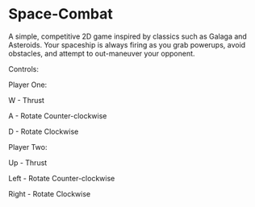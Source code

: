 # Space-Combat

A simple, competitive 2D game inspired by classics such as Galaga and Asteroids. Your spaceship is always firing as you grab powerups,
avoid obstacles, and attempt to out-maneuver your opponent.

Controls:


Player One:

W - Thrust

A - Rotate Counter-clockwise

D - Rotate Clockwise


Player Two:

Up - Thrust

Left - Rotate Counter-clockwise

Right - Rotate Clockwise
